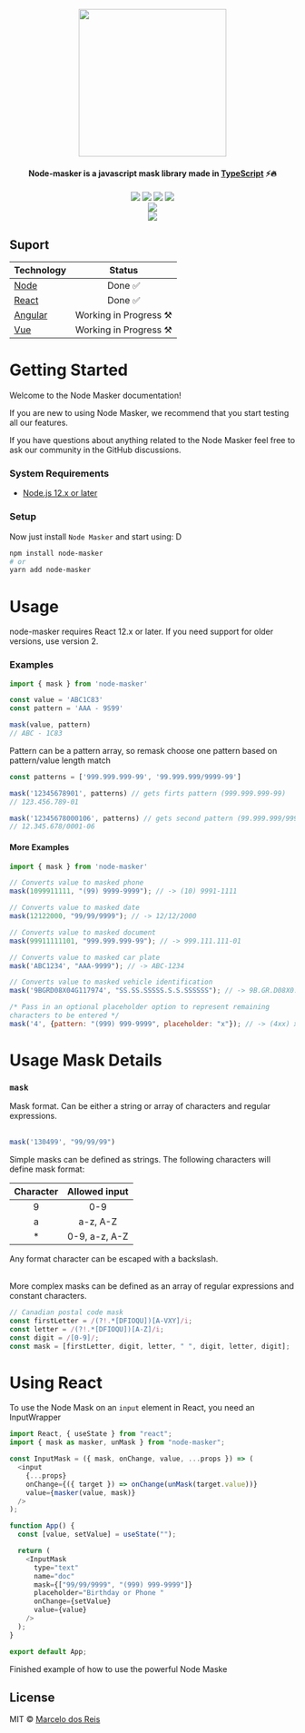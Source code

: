 <h1 align="center">
  <br>
  <img src="https://i.imgur.com/GbdQ8tC.png" width="260">
  
</h1>

<h4 align="center">Node-masker is a javascript mask library made in <a href="https://www.typescriptlang.org/" target="_blank">TypeScript</a> ⚡️🔥</h4>

<p align="center">
  <img src="https://coveralls.io/repos/github/marcelodosreis/node-masker/badge.svg?branch=main" />  
  <img src="https://img.shields.io/npm/v/node-masker.svg" />
  <img src="https://img.shields.io/github/license/marcelodosreis/node-masker.svg" />
  <img src="https://img.shields.io/badge/PRs-welcome-brightgreen.svg" />
  <br />
  <img src="https://nodei.co/npm/node-masker.png">
  <br />
  <img src="https://media.giphy.com/media/AMlJ03rEglc3JtHeLI/giphy.gif">
</p>

<!-- <p align="center">
  <a href="#install">Install</a> •
  <a href="#contributing">Contributing</a> •
  <a href="#need-help">Need help?</a> •
  <a href="#license">License</a>
</p> -->

## Suport
| Technology            |         Status            |
| :-------------------- | :-----------------------: |
| [Node](Node)          |      Done ✅              |
| [React](React)        |      Done ✅              |
| [Angular](Angular)    |Working in Progress ⚒️      |
| [Vue](Vue)            |Working in Progress ⚒️      |


# Getting Started

Welcome to the Node Masker documentation!

If you are new to using Node Masker, we recommend that you start testing all our features.

If you have questions about anything related to the Node Masker feel free to ask our community in the GitHub discussions.

### System Requirements

- [Node.js 12.x or later](https://nodejs.org/en/)

### Setup

Now just install `Node Masker` and start using: D

```bash
npm install node-masker
# or
yarn add node-masker
```


# Usage

node-masker requires React 12.x or later. If you need support for older versions, use version 2.


### Examples
```javascript
import { mask } from 'node-masker'

const value = 'ABC1C83'
const pattern = 'AAA - 9S99'

mask(value, pattern)
// ABC - 1C83
```

Pattern can be a pattern array, so remask choose one pattern based on pattern/value length match

```javascript
const patterns = ['999.999.999-99', '99.999.999/9999-99']

mask('12345678901', patterns) // gets firts pattern (999.999.999-99)
// 123.456.789-01

mask('12345678000106', patterns) // gets second pattern (99.999.999/9999-99)
// 12.345.678/0001-06
```

#### More Examples

```javascript
import { mask } from 'node-masker'

// Converts value to masked phone
mask(1099911111, "(99) 9999-9999"); // -> (10) 9991-1111

// Converts value to masked date
mask(12122000, "99/99/9999"); // -> 12/12/2000

// Converts value to masked document
mask(99911111101, "999.999.999-99"); // -> 999.111.111-01

// Converts value to masked car plate
mask('ABC1234', "AAA-9999"); // -> ABC-1234

// Converts value to masked vehicle identification
mask('9BGRD08X04G117974', "SS.SS.SSSSS.S.S.SSSSSS"); // -> 9B.GR.D08X0.4.G.117974

/* Pass in an optional placeholder option to represent remaining
characters to be entered */
mask('4', {pattern: "(999) 999-9999", placeholder: "x"}); // -> (4xx) xxx-xxxx
```

# Usage Mask Details

### `mask`

Mask format. Can be either a string or array of characters and regular expressions.<br /><br />

```javascript
mask('130499', "99/99/99")
```

Simple masks can be defined as strings. The following characters will define mask format:

| Character | Allowed input |
| :-------: | :-----------: |
|     9     |      0-9      |
|     a     |   a-z, A-Z    |
|    \*     | 0-9, a-z, A-Z |

Any format character can be escaped with a backslash.<br /><br />

More complex masks can be defined as an array of regular expressions and constant characters.

```jsx
// Canadian postal code mask
const firstLetter = /(?!.*[DFIOQU])[A-VXY]/i;
const letter = /(?!.*[DFIOQU])[A-Z]/i;
const digit = /[0-9]/;
const mask = [firstLetter, digit, letter, " ", digit, letter, digit];
```

# Using React

To use the Node Mask on an `input` element in React, you need an InputWrapper

```javascript
import React, { useState } from "react";
import { mask as masker, unMask } from "node-masker";

const InputMask = ({ mask, onChange, value, ...props }) => (
  <input
    {...props}
    onChange={({ target }) => onChange(unMask(target.value))}
    value={masker(value, mask)}
  />
);

function App() {
  const [value, setValue] = useState("");

  return (
    <InputMask
      type="text"
      name="doc"
      mask={["99/99/9999", "(999) 999-9999"]}
      placeholder="Birthday or Phone "
      onChange={setValue}
      value={value}
    />
  );
}

export default App;
```
Finished example of how to use the powerful Node Maske


## License

MIT © [Marcelo dos Reis](https://marcelodosreis.com)
